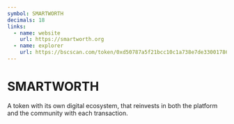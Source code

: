 ```yaml
---
symbol: SMARTWORTH
decimals: 18
links:
  - name: website
    url: https://smartworth.org
  - name: explorer
    url: https://bscscan.com/token/0xd50787a5f21bcc10c1a738e7de33001786c5fc24
---
```


# SMARTWORTH

A token with its own digital ecosystem, that reinvests in both the platform and the community with each transaction.
